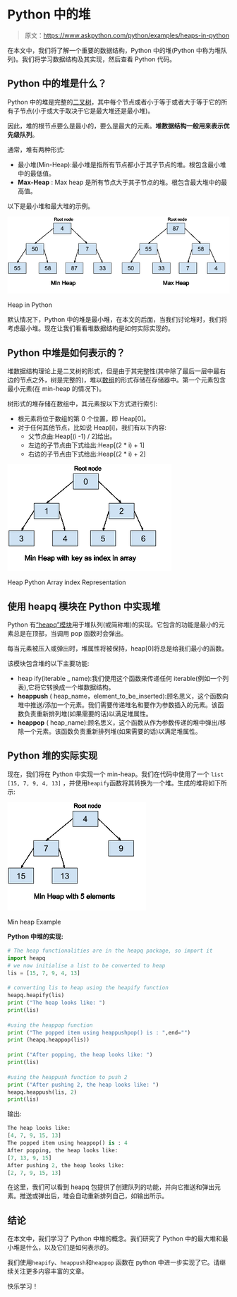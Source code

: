 # Python 中的堆

> 原文：<https://www.askpython.com/python/examples/heaps-in-python>

在本文中，我们将了解一个重要的数据结构，Python 中的堆(Python 中称为堆队列)。我们将学习数据结构及其实现，然后查看 Python 代码。

## **Python 中的堆是什么**？

Python 中的堆是完整的[二叉树](https://www.askpython.com/python/examples/binary-tree-implementation)，其中每个节点或者小于等于或者大于等于它的所有子节点(小于或大于取决于它是最大堆还是最小堆)。

因此，堆的根节点要么是最小的，要么是最大的元素。**堆数据结构一般用来表示优先级队列**。

通常，堆有两种形式:

*   最小堆(Min-Heap):最小堆是指所有节点都小于其子节点的堆。根包含最小堆中的最低值。
*   **Max-Heap** : Max heap 是所有节点大于其子节点的堆。根包含最大堆中的最高值。

以下是最小堆和最大堆的示例。

![Heap Python AskPython Content 1](img/f8eb141e5bc0b411addf9ae04bfaa06f.png)

Heap in Python

默认情况下，Python 中的堆是最小堆，在本文的后面，当我们讨论堆时，我们将考虑最小堆。现在让我们看看堆数据结构是如何实际实现的。

## Python 中堆是如何表示的？

堆数据结构理论上是二叉树的形式，但是由于其完整性(其中除了最后一层中最右边的节点之外，树是完整的)，堆以[数组](https://www.askpython.com/python/array/python-array-declaration)的形式存储在存储器中。第一个元素包含最小元素(在 min-heap 的情况下)。

树形式的堆存储在数组中，其元素按以下方式进行索引:

*   根元素将位于数组的第 0 个位置，即 Heap[0]。
*   对于任何其他节点，比如说 Heap[i]，我们有以下内容:
    *   父节点由:Heap[(i -1) / 2]给出。
    *   左边的子节点由下式给出:Heap[(2 * i) + 1]
    *   右边的子节点由下式给出:Heap[(2 * i) + 2]

![Heap Python AskPython Content 2 1](img/fe65e0e8c59a1f31fd049afbd8147a8c.png)

Heap Python Array index Representation

## **使用 heapq 模块在 Python 中实现堆**

Python 有[“heapq”模块](https://www.askpython.com/python-modules/python-heapq-module)用于堆队列(或简称堆)的实现。它包含的功能是最小的元素总是在顶部，当调用 pop 函数时会弹出。

每当元素被压入或弹出时，堆属性将被保持，heap[0]将总是给我们最小的函数。

该模块包含堆的以下主要功能:

*   heap ify(iterable _ name):我们使用这个函数来传递任何 iterable(例如一个列表),它将它转换成一个堆数据结构。
*   **heappush** ( heap_name，element_to_be_inserted):顾名思义，这个函数向堆中推送/添加一个元素。我们需要传递堆名和要作为参数插入的元素。该函数负责重新排列堆(如果需要的话)以满足堆属性。
*   **heappop** ( heap_name):顾名思义，这个函数从作为参数传递的堆中弹出/移除一个元素。该函数负责重新排列堆(如果需要的话)以满足堆属性。

## Python 堆的实际实现

现在，我们将在 Python 中实现一个 min-heap。我们在代码中使用了一个 `list [15, 7, 9, 4, 13]` ，并使用`heapify`函数将其转换为一个堆。生成的堆将如下所示:

![Heap Python AskPython Content 3 1](img/05661a0bb75030cf3f45fb3446ea0753.png)

Min heap Example

**Python 中堆的实现:**

```py
# The heap functionalities are in the heapq package, so import it
import heapq 
# we now initialise a list to be converted to heap 
lis = [15, 7, 9, 4, 13] 

# converting lis to heap using the heapify function
heapq.heapify(lis) 
print ("The heap looks like: ") 
print(lis)

#using the heappop function
print ("The popped item using heappushpop() is : ",end="") 
print (heapq.heappop(lis))

print ("After popping, the heap looks like: ")
print(lis)

#using the heappush function to push 2
print ("After pushing 2, the heap looks like: ") 
heapq.heappush(lis, 2) 
print(lis)

```

输出:

```py
The heap looks like: 
[4, 7, 9, 15, 13]
The popped item using heappop() is : 4
After popping, the heap looks like: 
[7, 13, 9, 15]
After pushing 2, the heap looks like: 
[2, 7, 9, 15, 13]

```

在这里，我们可以看到 heapq 包提供了创建队列的功能，并向它推送和弹出元素。推送或弹出后，堆会自动重新排列自己，如输出所示。

## 结论

在本文中，我们学习了 Python 中堆的概念。我们研究了 Python 中的最大堆和最小堆是什么，以及它们是如何表示的。

我们使用`heapify`、`heappush`和`heappop` 函数在 python 中进一步实现了它。请继续关注更多内容丰富的文章。

快乐学习！